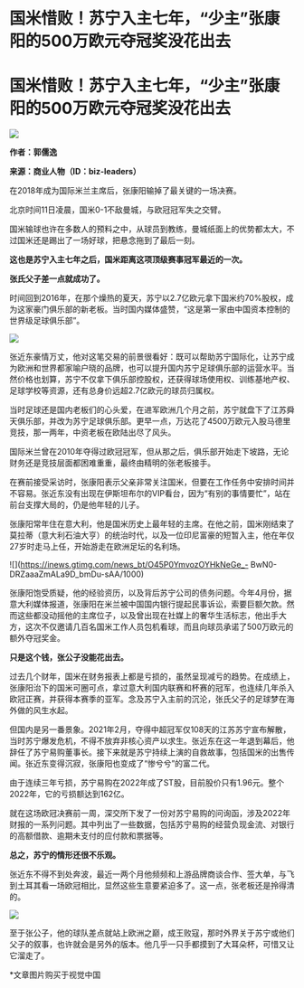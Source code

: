 # 国米惜败！苏宁入主七年，“少主”张康阳的500万欧元夺冠奖没花出去

# 国米惜败！苏宁入主七年，“少主”张康阳的500万欧元夺冠奖没花出去

![](https://inews.gtimg.com/news_bt/OufSaLzrvgikGJX3PBaJmHT9h_14qsch3kJ5eWUFCE9-4AA/1000)

**作者：郭儒逸**

**来源：商业人物（ID：biz-leaders）**

在2018年成为国际米兰主席后，张康阳输掉了最关键的一场决赛。

北京时间11日凌晨，国米0-1不敌曼城，与欧冠冠军失之交臂。

国米输球也许在多数人的预料之中，从球员到教练，曼城纸面上的优势都太大，不过国米还是踢出了一场好球，把悬念拖到了最后一刻。

**这也是苏宁入主七年之后，国米距离这项顶级赛事冠军最近的一次。**

**张氏父子差一点就成功了。**

时间回到2016年，在那个燥热的夏天，苏宁以2.7亿欧元拿下国米约70%股权，成为这家豪门俱乐部的新老板。当时国内媒体盛赞，“这是第一家由中国资本控制的世界级足球俱乐部”。

![](https://inews.gtimg.com/news_bt/OeoViykoCGJo5dtFmiytSu44GFoNy0TRs_CESwgW9lAMUAA/1000)

张近东豪情万丈，他对这笔交易的前景很看好：既可以帮助苏宁国际化，让苏宁成为欧洲和世界都家喻户晓的品牌，也可以提升国内苏宁足球俱乐部的运营水平。当然价格也划算，苏宁不仅拿下俱乐部控股权，还获得球场使用权、训练基地产权、足球学校等资源，还有总身价远超2.7亿欧元的球员归属权。

当时足球还是国内老板们的心头爱，在进军欧洲几个月之前，苏宁就盘下了江苏舜天俱乐部，并改为苏宁足球俱乐部。更早一点，万达花了4500万欧元入股马德里竞技，那一两年，中资老板在欧陆出尽了风头。

国际米兰曾在2010年夺得过欧冠冠军，但从那之后，俱乐部开始走下坡路，无论财务还是竞技层面都困难重重，最终由精明的张老板接手。

在赛前接受采访时，张康阳表示父亲非常关注国米，但要在工作任务中安排时间并不容易。张近东没有出现在伊斯坦布尔的VIP看台，因为“有别的事情要忙”，站在前台支撑大局的，仍是他年轻的儿子。

张康阳常年住在意大利，他是国米历史上最年轻的主席。在他之前，国米刚结束了莫拉蒂（意大利石油大亨）的统治时代，以及一位印尼富豪的短暂入主，他在年仅27岁时走马上任，开始游走在欧洲足坛的名利场。

![](https://inews.gtimg.com/news_bt/O45P0YmvozOYHkNeGe_-
BwN0-DRZaaaZmALa9D_bmDu-sAA/1000)

张康阳饱受质疑，他的经验资历，以及背后苏宁公司的债务问题。今年4月份，据意大利媒体报道，张康阳在米兰被中国国内银行提起民事诉讼，索要巨额欠款。然而这些都没动摇他的主席位子，以及曾出现在社媒上的奢华生活标志，他出手大方，这次不仅邀请几百名国米工作人员包机看球，而且向球员承诺了500万欧元的额外夺冠奖金。

**只是这个钱，张公子没能花出去。**

过去几个财年，国米在财务报表上都是亏损的，虽然呈现减亏的趋势。在成绩上，张康阳治下的国米可圈可点，拿过意大利国内联赛和杯赛的冠军，也连续几年杀入欧冠正赛，并获得本赛季的亚军。念及苏宁入主前的沉沦，张氏父子的足球梦在海外做的风生水起。

但国内是另一番景象。2021年2月，夺得中超冠军仅108天的江苏苏宁宣布解散，当时苏宁爆发危机，不得不放弃非核心资产以求生。张近东在这一年退到幕后，他辞任了苏宁易购董事长。接下来就是苏宁持续上演的自救故事，包括国米的出售传闻。张近东变得沉寂，张康阳也变成了“惨兮兮”的富二代。

由于连续三年亏损，苏宁易购在2022年成了ST股，目前股价只有1.96元。整个2022年，它的亏损额达到162亿。

就在这场欧冠决赛前一周，深交所下发了一份对苏宁易购的问询函，涉及2022年财报的一系列问题。其中列出了一些数据，包括苏宁易购的经营负现金流、对银行的高额借款、逾期未支付的应付款和票据等。

**总之，苏宁的情形还很不乐观。**

张近东不得不到处奔波，最近一两个月他频频和上游品牌商谈合作、签大单，与飞到土耳其看一场欧冠相比，显然这些生意要紧迫多了。这一点，张老板还是拎得清的。

![](https://inews.gtimg.com/news_bt/OUFuPPElNcct7mZOpGrrwTRK4TsQug2L45pE96tXudR4kAA/1000)

至于张公子，他的球队差点就站上欧洲之巅，成王败寇，那时外界关于苏宁或他们父子的叙事，也许就会是另外的版本。他几乎一只手都摸到了大耳朵杯，可惜又让它溜走了。

*文章图片购买于视觉中国

